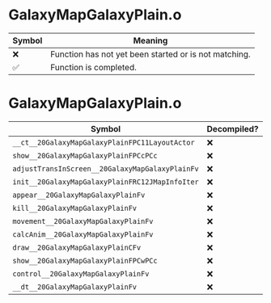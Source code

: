 # GalaxyMapGalaxyPlain.o
| Symbol | Meaning 
| ------------- | ------------- 
| :x: | Function has not yet been started or is not matching. 
| :white_check_mark: | Function is completed. 


# GalaxyMapGalaxyPlain.o
| Symbol | Decompiled? |
| ------------- | ------------- |
| `__ct__20GalaxyMapGalaxyPlainFPC11LayoutActor` | :x: |
| `show__20GalaxyMapGalaxyPlainFPCcPCc` | :x: |
| `adjustTransInScreen__20GalaxyMapGalaxyPlainFv` | :x: |
| `init__20GalaxyMapGalaxyPlainFRC12JMapInfoIter` | :x: |
| `appear__20GalaxyMapGalaxyPlainFv` | :x: |
| `kill__20GalaxyMapGalaxyPlainFv` | :x: |
| `movement__20GalaxyMapGalaxyPlainFv` | :x: |
| `calcAnim__20GalaxyMapGalaxyPlainFv` | :x: |
| `draw__20GalaxyMapGalaxyPlainCFv` | :x: |
| `show__20GalaxyMapGalaxyPlainFPCwPCc` | :x: |
| `control__20GalaxyMapGalaxyPlainFv` | :x: |
| `__dt__20GalaxyMapGalaxyPlainFv` | :x: |
